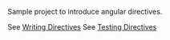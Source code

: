 Sample project to introduce angular directives.

See [Writing Directives](http://youtu.be/WqmeI5fZcho)
See [Testing Directives](http://youtu.be/rB5b67Cg6bc)
